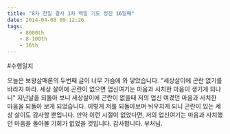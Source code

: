 ```yaml
---
title: "8차 천일 결사 1차 백일 기도 정진 16일째"
date: 2014-04-08 09:12:26
tags:
    - 8000th
    - 8-100th
    - 16th
---
```


#수행일지

오늘은 보왕삼매론의 두번째 글이 너무 가슴에 와 닿았습니다. "세상살이에 곤란 없기를 바라지 마라. 세상 살이에 곤란이 없으면 업신여기는 마음과 사치한 마음이 생기게 되나니" 지난날을 되돌아 보니 세상살이에 곤란이 없을때 저의 업신 여겼던 마음과 사치한 마음을 되돌아 보게 되었습니다. 이렇게 저를 되돌아보며 뉘우치게 되니 곤란이 있는 세상 살이도 감사할 뿐입니다. 만약 이런 시절이 없었다면, 저의 업신여기는 마음과 사치했던 마음을 돌아볼 기회가 없었을 것입니다. 감사합니다. 부처님.
